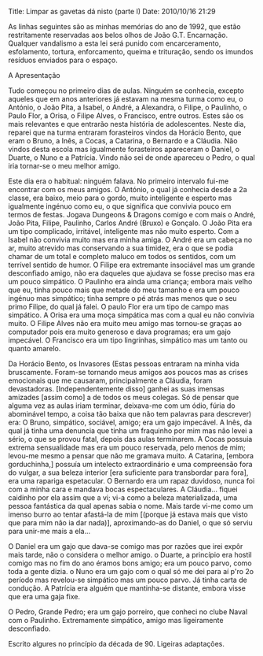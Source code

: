 Title: Limpar as gavetas dá nisto (parte I)
Date: 2010/10/16 21:29

As linhas seguintes são as minhas memórias do ano de 1992, que estão restritamente reservadas aos belos olhos de João G.T. Encarnação. Qualquer vandalismo a esta lei será punido com encarceramento, esfolamento, tortura, enforcamento, queima e trituração, sendo os imundos resíduos enviados para o espaço.

A Apresentação

Tudo começou no primeiro dias de aulas. Ninguém se conhecia, excepto aqueles que em anos anteriores já estavam na mesma turma como eu, o António, o João Pita, a Isabel, o André, a Alexandra, o Filipe, o Paulinho, o Paulo Flor, a Orisa, o Filipe Alves, o Francisco, entre outros. Estes são os mais relevantes e que entrarão nesta história de adolescentes. Neste dia, reparei que na turma entraram forasteiros vindos da Horácio Bento, que eram o Bruno, a Inês, a Cocas, a Catarina, o Bernardo e a Cláudia. Não vindos desta escola mas igualmente forasteiros apareceram o Daniel, o Duarte, o Nuno e a Patrícia. Vindo não sei de onde apareceu o Pedro, o qual iria tornar-se o meu melhor amigo.

Este dia era o habitual: ninguém falava. No primeiro intervalo fui-me encontrar com os meus amigos. O António, o qual já conhecia desde a 2a classe, era baixo, meio para o gordo, muito inteligente e esperto mas igualmente ingénuo como eu, o que significa que convivia pouco em termos de festas. Jogava Dungeons & Dragons comigo e com mais o André, João Pita, Filipe, Paulinho, Carlos André (Bruxo) e Gonçalo. O João Pita era um tipo complicado, irritável, inteligente mas não muito esperto. Com a Isabel não convivia muito mas era minha amiga. O André era um cabeça no ar, muito atrevido mas conservando a sua timidez, era o que se podia chamar de um total e completo maluco em todos os sentidos, com um terrível sentido de humor. O Filipe era extremante insociável mas um grande desconfiado amigo, não era daqueles que ajudava se fosse preciso mas era um pouco simpático. O Paulinho era ainda uma criança; embora mais velho que eu, tinha pouco mais que metade do meu tamanho e era um pouco ingénuo mas simpático; tinha sempre o pé atrás mas menos que o seu primo Filipe, do qual já falei. O paulo Flor era um tipo de campo mas simpático. A Orisa era uma moça simpática mas com a qual eu não convivia muito. O Filipe Alves não era muito meu amigo mas tornou-se graças ao computador pois era muito generoso e dava programas; era um gajo impecável. O Francisco era um tipo lingrinhas, simpático mas um tanto ou quanto amarelo.

Da Horácio Bento, os Invasores (Estas pessoas entraram na minha vida bruscamente. Foram-se tornando meus amigos aos poucos mas as crises emocionais que me causaram, principalmente a Cláudia, foram devastadoras. [Independentemente disso] ganhei as suas imensas amizades [assim como] a de todos os meus colegas. Só de pensar que alguma vez as aulas iriam terminar, deixava-me com um ódio, fúria do abominável tempo, a coisa tão baixa que não tem palavras para descrever) era: O Bruno, simpático, sociável, amigo; era um gajo impecável. A Inês, da qual já tinha uma denuncia que tinha um fraquinho por mim mas não levei a sério, o que se provou fatal, depois das aulas terminarem. A Cocas possuia extrema sensualidade mas era um pouco reservada, pelo menos de mim; levou-me mesmo a pensar que não me gramava muito. A Catarina, [embora gorduchinha,] possuía um intelecto extraordinário e uma compreensão fora do vulgar, a sua beleza interior [era suficiente para transbordar para fora], era uma rapariga espetacular. O Bernardo era um rapaz duvidoso, nunca foi com a minha cara e mandava bocas espectaculares. A Cláudia... fiquei caidinho por ela assim que a vi; vi-a como a beleza materializada, uma pessoa fantástica da qual apenas sabia o nome. Mais tarde vi-me como um imenso burro ao tentar afastá-la de mim [(porque já estava mais que visto que para mim não ia dar nada)], aproximando-as do Daniel, o que só serviu para unir-me mais a ela...

O Daniel era um gajo que dava-se comigo mas por razões que irei expôr mais tarde, não o considera o melhor amigo. o Duarte, a princípio era hostil comigo mas no fim do ano éramos bons amigo; era um pouco parvo, como toda a gente dizia. o Nuno era um gajo com o qual só me dei para aí p'ro 2o período mas revelou-se simpático mas um pouco parvo. Já tinha carta de condução. A Patrícia era alguém que mantinha-se distante, embora visse que era uma gaja fixe.

O Pedro, Grande Pedro; era um gajo porreiro, que conheci no clube Naval com o Paulinho. Extremamente simpático, amigo mas ligeiramente desconfiado.

Escrito algures no princípio da década de 90. Ligeiras adaptações.